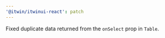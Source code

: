 ```yaml
---
'@itwin/itwinui-react': patch
---
```


Fixed duplicate data returned from the `onSelect` prop in `Table`.
